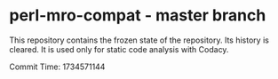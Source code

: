 # perl-mro-compat - master branch

This repository contains the frozen state of the repository.
Its history is cleared. It is used only for static code
analysis with Codacy.

Commit Time: 1734571144